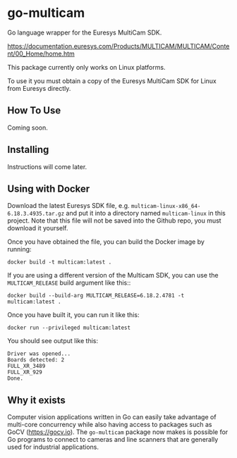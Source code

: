 # go-multicam

Go language wrapper for the Euresys MultiCam SDK.

https://documentation.euresys.com/Products/MULTICAM/MULTICAM/Content/00_Home/home.htm

This package currently only works on Linux platforms.

To use it you must obtain a copy of the Euresys MultiCam SDK for Linux from Euresys directly.

## How To Use

Coming soon.

## Installing

Instructions will come later.


## Using with Docker

Download the latest Euresys SDK file, e.g. `multicam-linux-x86_64-6.18.3.4935.tar.gz` and put it into a directory named `multicam-linux` in this project. Note that this file will not be saved into the Github repo, you must download it yourself.

Once you have obtained the file, you can build the Docker image by running:


```
docker build -t multicam:latest .

```

If you are using a different version of the Multicam SDK, you can use the `MULTICAM_RELEASE` build argument like this::


```
docker build --build-arg MULTICAM_RELEASE=6.18.2.4781 -t multicam:latest .

```

Once you have built it, you can run it like this:


```
docker run --privileged multicam:latest

```

You should see output like this:

```
Driver was opened...
Boards detected: 2
FULL_XR_3489
FULL_XR_929
Done.
```


## Why it exists

Computer vision applications written in Go can easily take advantage of multi-core concurrency while also having access to packages such as GoCV (https://gocv.io). The `go-multicam` package now makes is possible for Go programs to connect to cameras and line scanners that are generally used for industrial applications.
